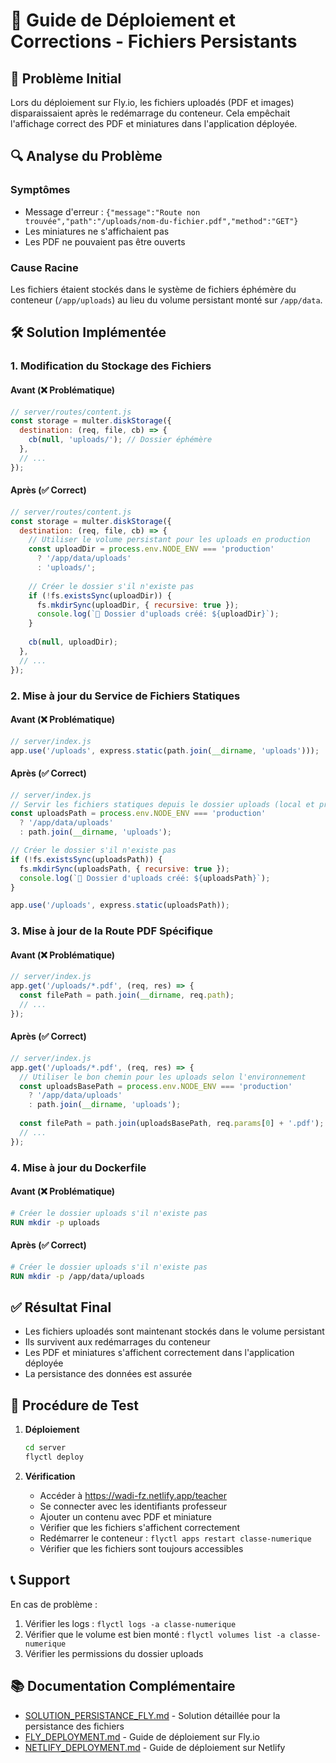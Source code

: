 # 📁 Guide de Déploiement et Corrections - Fichiers Persistants

## 🎯 Problème Initial

Lors du déploiement sur Fly.io, les fichiers uploadés (PDF et images) disparaissaient après le redémarrage du conteneur. Cela empêchait l'affichage correct des PDF et miniatures dans l'application déployée.

## 🔍 Analyse du Problème

### Symptômes
- Message d'erreur : `{"message":"Route non trouvée","path":"/uploads/nom-du-fichier.pdf","method":"GET"}`
- Les miniatures ne s'affichaient pas
- Les PDF ne pouvaient pas être ouverts

### Cause Racine
Les fichiers étaient stockés dans le système de fichiers éphémère du conteneur (`/app/uploads`) au lieu du volume persistant monté sur `/app/data`.

## 🛠️ Solution Implémentée

### 1. Modification du Stockage des Fichiers

#### Avant (❌ Problématique)
```javascript
// server/routes/content.js
const storage = multer.diskStorage({
  destination: (req, file, cb) => {
    cb(null, 'uploads/'); // Dossier éphémère
  },
  // ...
});
```

#### Après (✅ Correct)
```javascript
// server/routes/content.js
const storage = multer.diskStorage({
  destination: (req, file, cb) => {
    // Utiliser le volume persistant pour les uploads en production
    const uploadDir = process.env.NODE_ENV === 'production' 
      ? '/app/data/uploads' 
      : 'uploads/';
    
    // Créer le dossier s'il n'existe pas
    if (!fs.existsSync(uploadDir)) {
      fs.mkdirSync(uploadDir, { recursive: true });
      console.log(`📁 Dossier d'uploads créé: ${uploadDir}`);
    }
    
    cb(null, uploadDir);
  },
  // ...
});
```

### 2. Mise à jour du Service de Fichiers Statiques

#### Avant (❌ Problématique)
```javascript
// server/index.js
app.use('/uploads', express.static(path.join(__dirname, 'uploads')));
```

#### Après (✅ Correct)
```javascript
// server/index.js
// Servir les fichiers statiques depuis le dossier uploads (local et production)
const uploadsPath = process.env.NODE_ENV === 'production' 
  ? '/app/data/uploads' 
  : path.join(__dirname, 'uploads');

// Créer le dossier s'il n'existe pas
if (!fs.existsSync(uploadsPath)) {
  fs.mkdirSync(uploadsPath, { recursive: true });
  console.log(`📁 Dossier d'uploads créé: ${uploadsPath}`);
}

app.use('/uploads', express.static(uploadsPath));
```

### 3. Mise à jour de la Route PDF Spécifique

#### Avant (❌ Problématique)
```javascript
// server/index.js
app.get('/uploads/*.pdf', (req, res) => {
  const filePath = path.join(__dirname, req.path);
  // ...
});
```

#### Après (✅ Correct)
```javascript
// server/index.js
app.get('/uploads/*.pdf', (req, res) => {
  // Utiliser le bon chemin pour les uploads selon l'environnement
  const uploadsBasePath = process.env.NODE_ENV === 'production' 
    ? '/app/data/uploads' 
    : path.join(__dirname, 'uploads');
    
  const filePath = path.join(uploadsBasePath, req.params[0] + '.pdf');
  // ...
});
```

### 4. Mise à jour du Dockerfile

#### Avant (❌ Problématique)
```dockerfile
# Créer le dossier uploads s'il n'existe pas
RUN mkdir -p uploads
```

#### Après (✅ Correct)
```dockerfile
# Créer le dossier uploads s'il n'existe pas
RUN mkdir -p /app/data/uploads
```

## ✅ Résultat Final

- Les fichiers uploadés sont maintenant stockés dans le volume persistant
- Ils survivent aux redémarrages du conteneur
- Les PDF et miniatures s'affichent correctement dans l'application déployée
- La persistance des données est assurée

## 🧪 Procédure de Test

1. **Déploiement**
   ```bash
   cd server
   flyctl deploy
   ```

2. **Vérification**
   - Accéder à https://wadi-fz.netlify.app/teacher
   - Se connecter avec les identifiants professeur
   - Ajouter un contenu avec PDF et miniature
   - Vérifier que les fichiers s'affichent correctement
   - Redémarrer le conteneur : `flyctl apps restart classe-numerique`
   - Vérifier que les fichiers sont toujours accessibles

## 📞 Support

En cas de problème :
1. Vérifier les logs : `flyctl logs -a classe-numerique`
2. Vérifier que le volume est bien monté : `flyctl volumes list -a classe-numerique`
3. Vérifier les permissions du dossier uploads

## 📚 Documentation Complémentaire

- [SOLUTION_PERSISTANCE_FLY.md](SOLUTION_PERSISTANCE_FLY.md) - Solution détaillée pour la persistance des fichiers
- [FLY_DEPLOYMENT.md](FLY_DEPLOYMENT.md) - Guide de déploiement sur Fly.io
- [NETLIFY_DEPLOYMENT.md](NETLIFY_DEPLOYMENT.md) - Guide de déploiement sur Netlify